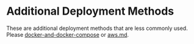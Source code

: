 # Additional Deployment Methods

These are additional deployment methods that are less commonly used. Please [docker-and-docker-compose](../rapid-deployment-methods/docker-and-docker-compose/ "mention") or [aws.md](../cloud-deployments/aws.md "mention").
